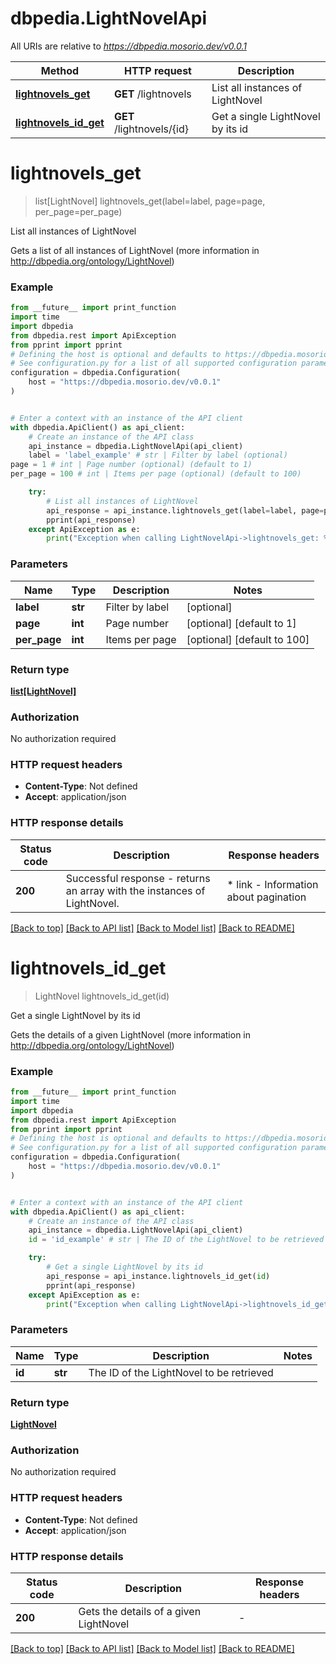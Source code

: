 # dbpedia.LightNovelApi

All URIs are relative to *https://dbpedia.mosorio.dev/v0.0.1*

Method | HTTP request | Description
------------- | ------------- | -------------
[**lightnovels_get**](LightNovelApi.md#lightnovels_get) | **GET** /lightnovels | List all instances of LightNovel
[**lightnovels_id_get**](LightNovelApi.md#lightnovels_id_get) | **GET** /lightnovels/{id} | Get a single LightNovel by its id


# **lightnovels_get**
> list[LightNovel] lightnovels_get(label=label, page=page, per_page=per_page)

List all instances of LightNovel

Gets a list of all instances of LightNovel (more information in http://dbpedia.org/ontology/LightNovel)

### Example

```python
from __future__ import print_function
import time
import dbpedia
from dbpedia.rest import ApiException
from pprint import pprint
# Defining the host is optional and defaults to https://dbpedia.mosorio.dev/v0.0.1
# See configuration.py for a list of all supported configuration parameters.
configuration = dbpedia.Configuration(
    host = "https://dbpedia.mosorio.dev/v0.0.1"
)


# Enter a context with an instance of the API client
with dbpedia.ApiClient() as api_client:
    # Create an instance of the API class
    api_instance = dbpedia.LightNovelApi(api_client)
    label = 'label_example' # str | Filter by label (optional)
page = 1 # int | Page number (optional) (default to 1)
per_page = 100 # int | Items per page (optional) (default to 100)

    try:
        # List all instances of LightNovel
        api_response = api_instance.lightnovels_get(label=label, page=page, per_page=per_page)
        pprint(api_response)
    except ApiException as e:
        print("Exception when calling LightNovelApi->lightnovels_get: %s\n" % e)
```

### Parameters

Name | Type | Description  | Notes
------------- | ------------- | ------------- | -------------
 **label** | **str**| Filter by label | [optional] 
 **page** | **int**| Page number | [optional] [default to 1]
 **per_page** | **int**| Items per page | [optional] [default to 100]

### Return type

[**list[LightNovel]**](LightNovel.md)

### Authorization

No authorization required

### HTTP request headers

 - **Content-Type**: Not defined
 - **Accept**: application/json

### HTTP response details
| Status code | Description | Response headers |
|-------------|-------------|------------------|
**200** | Successful response - returns an array with the instances of LightNovel. |  * link - Information about pagination <br>  |

[[Back to top]](#) [[Back to API list]](../README.md#documentation-for-api-endpoints) [[Back to Model list]](../README.md#documentation-for-models) [[Back to README]](../README.md)

# **lightnovels_id_get**
> LightNovel lightnovels_id_get(id)

Get a single LightNovel by its id

Gets the details of a given LightNovel (more information in http://dbpedia.org/ontology/LightNovel)

### Example

```python
from __future__ import print_function
import time
import dbpedia
from dbpedia.rest import ApiException
from pprint import pprint
# Defining the host is optional and defaults to https://dbpedia.mosorio.dev/v0.0.1
# See configuration.py for a list of all supported configuration parameters.
configuration = dbpedia.Configuration(
    host = "https://dbpedia.mosorio.dev/v0.0.1"
)


# Enter a context with an instance of the API client
with dbpedia.ApiClient() as api_client:
    # Create an instance of the API class
    api_instance = dbpedia.LightNovelApi(api_client)
    id = 'id_example' # str | The ID of the LightNovel to be retrieved

    try:
        # Get a single LightNovel by its id
        api_response = api_instance.lightnovels_id_get(id)
        pprint(api_response)
    except ApiException as e:
        print("Exception when calling LightNovelApi->lightnovels_id_get: %s\n" % e)
```

### Parameters

Name | Type | Description  | Notes
------------- | ------------- | ------------- | -------------
 **id** | **str**| The ID of the LightNovel to be retrieved | 

### Return type

[**LightNovel**](LightNovel.md)

### Authorization

No authorization required

### HTTP request headers

 - **Content-Type**: Not defined
 - **Accept**: application/json

### HTTP response details
| Status code | Description | Response headers |
|-------------|-------------|------------------|
**200** | Gets the details of a given LightNovel |  -  |

[[Back to top]](#) [[Back to API list]](../README.md#documentation-for-api-endpoints) [[Back to Model list]](../README.md#documentation-for-models) [[Back to README]](../README.md)

